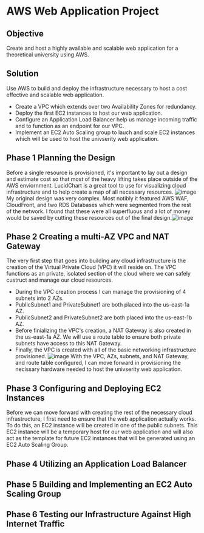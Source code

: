 # AWS Web Application Project

## Objective
Create and host a highly available and scalable web application for a theoretical university using AWS.

## Solution
Use AWS to build and deploy the infrastructure necessary to host a cost effective and scalable web application.
+ Create a VPC which extends over two Availability Zones for redundancy.
+ Deploy the first EC2 instances to host our web application.
+ Configure an Application Load Balancer help us manage incoming traffic and to function as an endpoint for our VPC.
+ Implement an EC2 Auto Scaling group to lauch and scale EC2 instances which will be used to host the univserity web application.

## Phase 1 Planning the Design
Before a single resource is provisioned, it's important to lay out a design and estimate cost so that most of the heavy lifting takes place outside of the AWS enviornment. LucidChart is a great tool to use for visualizing cloud infrastructure and to help create a map of all necessary resources. ![image](https://github.com/BJerdon/university-web-application/assets/133431472/8b0d94bc-581e-4d8e-89b0-8ab9b474aca3)
My original design was very complex. Most notibly it featured AWS WAF, CloudFront, and two RDS Databases which were segmented from the rest of the network. I found that these were all superfluous and a lot of money would be saved by cutting these resources out of the final design.![image](https://github.com/BJerdon/university-web-application/assets/133431472/e9c6ae97-8073-423e-b9a3-716823c73425)

## Phase 2 Creating a multi-AZ VPC and NAT Gateway
The very first step that goes into building any cloud infrastructure is the creation of the Virtual Private Cloud (VPC) it will reside on.
The VPC functions as an private, isolated section of the cloud where we can safely custruct and manage our cloud resources.
+ During the VPC creation process I can manage the provisioning of 4 subnets into 2 AZs.
+ PublicSubnet1 and PrivateSubnet1 are both placed into the us-east-1a AZ.
+ PublicSubnet2 and PrivateSubnet2 are both placed into the us-east-1b AZ.
+ Before finializing the VPC's creation, a NAT Gateway is also created in the us-east-1a AZ. We will use a route table to ensure both private subnets have access to this NAT Gateway.
+ Finally, the VPC is created with all of the basic networking infrastructure provisioned.
![image](https://github.com/BJerdon/university-web-application/assets/133431472/91d9c4cd-4871-48b6-ad81-7290a0705bea)
With the VPC, AZs, subnets, and NAT Gateway, and route table configured, I can move forward in provisioning the necissary hardware needed to host the univserity web application.

## Phase 3 Configuring and Deploying EC2 Instances
Before we can move forward with creating the rest of the necessary cloud infrastructure, I first need to ensure that the web application actually works. To do this, an EC2 instance will be created in one of the public subnets. This EC2 instance will be a temporary host for our web application and will also act as the template for future EC2 instances that will be generated using an EC2 Auto Scaling Group.

## Phase 4 Utilizing an Application Load Balancer

## Phase 5 Building and Implementing an EC2 Auto Scaling Group

## Phase 6 Testing our Infrastructure Against High Internet Traffic
